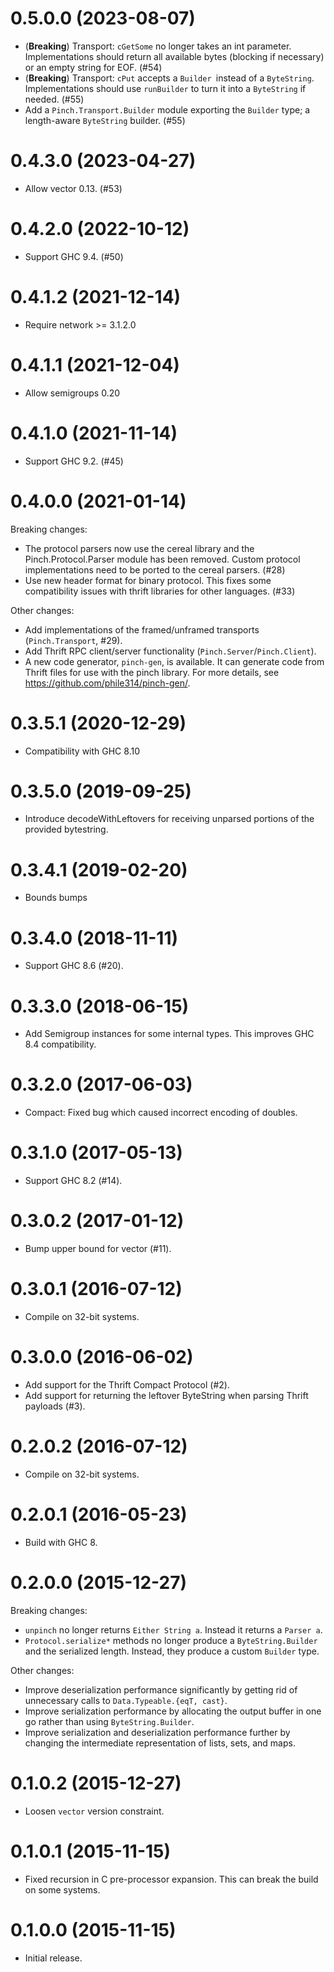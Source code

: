 0.5.0.0 (2023-08-07)
=====================

- (**Breaking**) Transport:
  `cGetSome` no longer takes an int parameter.
  Implementations should return all available bytes (blocking if necessary)
  or an empty string for EOF. (#54)
- (**Breaking**) Transport:
  `cPut` accepts a `Builder `instead of a `ByteString`.
  Implementations should use `runBuilder` to turn it into a `ByteString`
  if needed. (#55)
- Add a `Pinch.Transport.Builder` module exporting the `Builder` type;
  a length-aware `ByteString` builder. (#55)


0.4.3.0 (2023-04-27)
=====================

-   Allow vector 0.13. (#53)


0.4.2.0 (2022-10-12)
=====================

-   Support GHC 9.4. (#50)


0.4.1.2 (2021-12-14)
=====================

-   Require network >= 3.1.2.0

0.4.1.1 (2021-12-04)
=====================

-   Allow semigroups 0.20

0.4.1.0 (2021-11-14)
====================

-   Support GHC 9.2. (#45)

0.4.0.0 (2021-01-14)
====================

Breaking changes:

-   The protocol parsers now use the cereal library and the Pinch.Protocol.Parser module has been removed.
    Custom protocol implementations need to be ported to the cereal parsers. (#28)
-   Use new header format for binary protocol. This fixes some compatibility issues with thrift libraries
    for other languages. (#33)

Other changes:

-   Add implementations of the framed/unframed transports (`Pinch.Transport`, #29).
-   Add Thrift RPC client/server functionality (`Pinch.Server`/`Pinch.Client`).
-   A new code generator, `pinch-gen`, is available. It can generate code from Thrift files for use
    with the pinch library. For more details, see https://github.com/phile314/pinch-gen/.

0.3.5.1 (2020-12-29)
====================

-   Compatibility with GHC 8.10

0.3.5.0 (2019-09-25)
====================

-   Introduce decodeWithLeftovers for receiving unparsed portions
    of the provided bytestring.

0.3.4.1 (2019-02-20)
====================

-   Bounds bumps

0.3.4.0 (2018-11-11)
====================

-   Support GHC 8.6 (#20).

0.3.3.0 (2018-06-15)
====================

-   Add Semigroup instances for some internal types. This improves GHC 8.4
    compatibility.


0.3.2.0 (2017-06-03)
====================

-   Compact: Fixed bug which caused incorrect encoding of doubles.


0.3.1.0 (2017-05-13)
====================

-   Support GHC 8.2 (#14).


0.3.0.2 (2017-01-12)
====================

-   Bump upper bound for vector (#11).


0.3.0.1 (2016-07-12)
====================

-   Compile on 32-bit systems.

0.3.0.0 (2016-06-02)
====================

-   Add support for the Thrift Compact Protocol (#2).
-   Add support for returning the leftover ByteString when parsing Thrift
    payloads (#3).

0.2.0.2 (2016-07-12)
====================

-   Compile on 32-bit systems.

0.2.0.1 (2016-05-23)
====================

-   Build with GHC 8.

0.2.0.0 (2015-12-27)
====================

Breaking changes:

-   `unpinch` no longer returns `Either String a`. Instead it returns a
    `Parser a`.
-   `Protocol.serialize*` methods no longer produce a `ByteString.Builder` and
    the serialized length. Instead, they produce a custom `Builder` type.

Other changes:

-   Improve deserialization performance significantly by getting rid of
    unnecessary calls to `Data.Typeable.{eqT, cast}`.
-   Improve serialization performance by allocating the output buffer in one go
    rather than using `ByteString.Builder`.
-   Improve serialization and deserialization performance further by changing
    the intermediate representation of lists, sets, and maps.

0.1.0.2 (2015-12-27)
====================

-   Loosen `vector` version constraint.

0.1.0.1 (2015-11-15)
====================

-   Fixed recursion in C pre-processor expansion. This can break the build on
    some systems.

0.1.0.0 (2015-11-15)
====================

-   Initial release.
